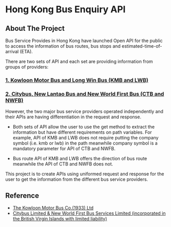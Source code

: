 # Hong Kong Bus Enquiry API
<!-- ABOUT THE PROJECT -->
## About The Project
Bus Service Provides in Hong Kong have launched Open API for the public to access the information of bus routes, bus stops and estimated-time-of-arrival (ETA).

There are two sets of API and each set are providing information from groups of providers:

### <a href="https://data.gov.hk/en-data/dataset/hk-td-tis_21-etakmb">1. Kowloon Motor Bus and Long Win Bus (KMB and LWB)</a>

### <a href="https://data.gov.hk/en-data/dataset/nwfb-eta-transport-realtime-eta">2. Citybus, New Lantao Bus and New World First Bus (CTB and NWFB)</a>

However, the two major bus service providers operated independently and their APIs are having differentiation in the request and response.
- Both sets of API allow the user to use the get method to extract the information but have different requirements on path variables. For example, API of KMB and LWB does not require putting the company symbol (i.e. kmb or lwb) in the path meanwhile company symbol is a mandatory parameter for API of CTB and NWFB.

- Bus route API of KMB and LWB offers the direction of bus route meanwhile the API of CTB and NWFB does not.

This project is to create APIs using uniformed request and response for the user to get the information from the different bus service providers.

<!-- Reference -->
## Reference
- <a href="https://www.kmb.hk/en/">The Kowloon Motor Bus Co.(1933) Ltd</a>
- <a href="https://www.kmb.hk/en/"> Citybus Limited & New World First Bus Services Limited (incorporated in the British Virgin Islands with limited liability)</a>